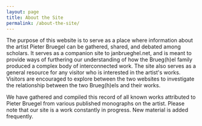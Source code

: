 ```yaml
---
layout: page
title: About the Site
permalink: /about-the-site/
---
```

The purpose of this website is to serve as a place where information about the artist Pieter Bruegel can be gathered, shared, and debated among scholars. It serves as a companion site to janbrueghel.net, and is meant to provide ways of furthering our understanding of how the Brueg(h)el family produced a complex body of interconnected work. The site also serves as a general resource for any visitor who is interested in the artist's works. Visitors are encouraged to explore between the two websites to investigate the relationship between the two Brueg(h)els and their works.

We have gathered and compiled this record of all known works attributed to Pieter Bruegel from various published monographs on the artist. Please note that our site is a work constantly in progress. New material is added frequently. 